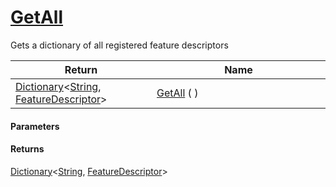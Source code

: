 # [GetAll](./FeatureDescriptor--GetAll.md)

Gets a dictionary of all registered feature descriptors

| Return<div><a href="#"><img width=225></a></div> | Name<div><a href="#"><img width=525></a></div> | 
| --- | --- | 
| [Dictionary](https://docs.microsoft.com/en-us/dotnet/api/System.Collections.Generic.Dictionary-2)\<[String](https://docs.microsoft.com/en-us/dotnet/api/System.String), [FeatureDescriptor](./../FeatureDescriptor.md)> | [GetAll](./FeatureDescriptor--GetAll.md) (  ) | 


#### Parameters

#### Returns
[Dictionary](https://docs.microsoft.com/en-us/dotnet/api/System.Collections.Generic.Dictionary-2)\<[String](https://docs.microsoft.com/en-us/dotnet/api/System.String), [FeatureDescriptor](./../FeatureDescriptor.md)><br>
